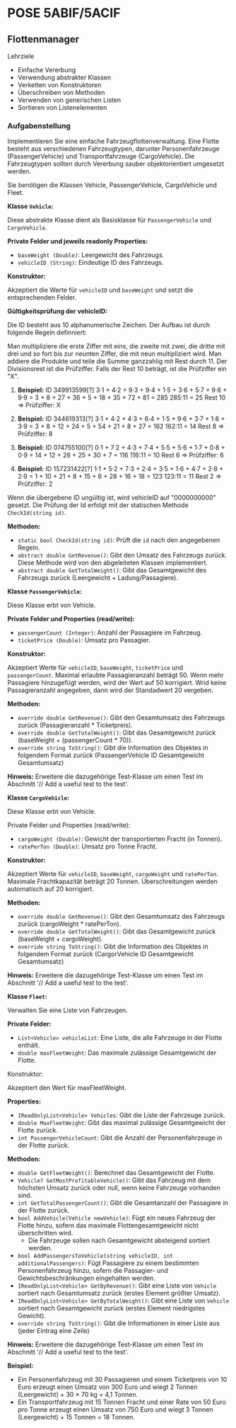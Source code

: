 ﻿# POSE 5ABIF/5ACIF

## Flottenmanager

Lehrziele

- Einfache Vererbung
- Verwendung abstrakter Klassen 
- Verketten von Konstruktoren
- Überschreiben von Methoden
- Verwenden von generischen Listen
- Sortieren von Listenelementen

### Aufgabenstellung

Implementieren Sie eine einfache Fahrzeugflottenverwaltung. Eine Flotte besteht aus verschiedenen Fahrzeugtypen, darunter Personenfahrzeuge (PassengerVehicle) und Transportfahrzeuge (CargoVehicle). Die Fahrzeugtypen sollten durch Vererbung sauber objektorientiert umgesetzt werden.

Sie benötigen die Klassen Vehicle, PassengerVehicle, CargoVehicle und Fleet.

**Klasse `Vehicle`:**

Diese abstrakte Klasse dient als Basisklasse für `PassengerVehicle` und `CargoVehicle`.

**Private Felder und jeweils readonly Properties:**

- `baseWeight (Double)`: Leergewicht des Fahrzeugs.
- `vehicleID (String)`: Eindeutige ID des Fahrzeugs.

**Konstruktor:**

Akzeptiert die Werte für `vehicleID` und `baseWeight` und setzt die entsprechenden Felder.

**Gültigkeitsprüfung der vehicleID:**

Die ID besteht aus 10 alphanumerische Zeichen. Der Aufbau ist durch folgende Regeln definniert:

Man multipliziere die erste Ziffer mit eins, die zweite mit zwei, die dritte mit drei und so fort bis zur neunten Ziffer, die mit neun multipliziert wird. Man addiere die Produkte und teile die Summe ganzzahlig mit Rest durch 11. Der Divisionsrest ist die Prüfziffer. Falls der Rest 10 beträgt, ist die Prüfziffer ein "X". 

1. **Beispiel:** ID 349913599[?] 
3·1 + 4·2 + 9·3 + 9·4 + 1·5 + 3·6 + 5·7 + 9·8 + 9·9 = 3 + 8 + 27 + 36 + 5 + 18 + 35 + 72 + 81 = 285 
285:11 = 25 Rest 10 ⇒ Prüfziffer: X 

2. **Beispiel:** ID 344619313[?]
3·1 + 4·2 + 4·3 + 6·4 + 1·5 + 9·6 + 3·7 + 1·8 + 3·9 = 3 + 8 + 12 + 24 + 5 + 54 + 21 + 8 + 27 = 162 
162:11 = 14 Rest 8 ⇒ Prüfziffer: 8 

3. **Beispiel:** ID 074755100[?]
0·1 + 7·2 + 4·3 + 7·4 + 5·5 + 5·6 + 1·7 + 0·8 + 0·9 = 14 + 12 + 28 + 25 + 30 + 7 = 116 
116:11 = 10 Rest 6 ⇒ Prüfziffer: 6 

4. **Beispiel:** ID 157231422[?]
1·1 + 5·2 + 7·3 + 2·4 + 3·5 + 1·6 + 4·7 + 2·8 + 2·9 = 1 + 10 + 21 + 8 + 15 + 6 + 28 + 16 + 18 = 123 
123:11 = 11 Rest 2 ⇒ Prüfziffer: 2

Wenn die übergebene ID ungültig ist, wird vehicleID auf "0000000000" gesetzt. Die Prüfung der Id erfolgt mit der statischen Methode `CheckId(string id)`.

**Methoden:**

- `static bool CheckId(string id)`: Prüft die `id` nach den angegebenen Regeln.
- `abstract double GetRevenue()`: Gibt den Umsatz des Fahrzeugs zurück. Diese Methode wird von den abgeleiteten Klassen implementiert.
- `abstract double GetTotalWeight()`: Gibt das Gesamtgewicht des Fahrzeugs zurück (Leergewicht + Ladung/Passagiere).

**Klasse `PassengerVehicle`:**

Diese Klasse erbt von Vehicle.

**Private Felder und Properties (read/write):**

- `passengerCount (Integer)`: Anzahl der Passagiere im Fahrzeug.
- `ticketPrice (Double)`: Umsatz pro Passagier.

**Konstruktor:**

Akzeptiert Werte für `vehicleID`, `baseWeight`, `ticketPrice` und `passengerCount`.
Maximal erlaubte Passagieranzahl beträgt 50. Wenn mehr Passagiere hinzugefügt werden, wird der Wert auf 50 korrigiert. Wrid keine Passagieranzahl angegeben, dann wird der Standadwert 20 vergeben.

**Methoden:**

- `override double GetRevenue()`: Gibt den Gesamtumsatz des Fahrzeugs zurück (Passagieranzahl * Ticketpreis).
- `override double GetTotalWeight()`: Gibt das Gesamtgewicht zurück (baseWeight + (passengerCount * 70)).
- `override string ToString()`: Gibt die Information des Objektes in folgendem Format zurück (PassengerVehicle ID Gesamtgewicht Gesamtumsatz)

**Hinweis:** Erweitere die dazugehörige Test-Klasse um einen Test im Abschnitt '// Add a useful test to the test'. 

**Klasse `CargoVehicle`:**

Diese Klasse erbt von Vehicle.

Private Felder und Properties (read/write):

- `cargoWeight (Double)`: Gewicht der transportierten Fracht (in Tonnen).
- `ratePerTon (Double)`: Umsatz pro Tonne Fracht.

**Konstruktor:**

Akzeptiert Werte für `vehicleID`, `baseWeight`, `cargoWeight` und `ratePerTon`. Maximale Frachtkapazität beträgt 20 Tonnen. Überschreitungen werden automatisch auf 20 korrigiert.

**Methoden:**

- `override double GetRevenue()`: Gibt den Gesamtumsatz des Fahrzeugs zurück (cargoWeight * ratePerTon).
- `override double GetTotalWeight()`: Gibt das Gesamtgewicht zurück (baseWeight + cargoWeight).
- `override string ToString()`: Gibt die Information des Objektes in folgendem Format zurück (CargorVehicle ID Gesamtgewicht Gesamtumsatz)

**Hinweis:** Erweitere die dazugehörige Test-Klasse um einen Test im Abschnitt '// Add a useful test to the test'. 

**Klasse `Fleet`:**

Verwalten Sie eine Liste von Fahrzeugen.

**Private Felder:**

- `List<Vehicle> vehicleList`: Eine Liste, die alle Fahrzeuge in der Flotte enthält.
- `double maxFleetWeight`: Das maximale zulässige Gesamtgewicht der Flotte.

Konstruktor:

Akzeptiert den Wert für maxFleetWeight.

**Properties:**

- `IReadOnlyList<Vehicle> Vehicles`: Gibt die Liste der Fahrzeuge zurück.
- `double MaxFleetWeight`: Gibt das maximal zulässige Gesamtgewicht der Flotte zurück.
- `int PassengerVehicleCount`: Gibt die Anzahl der Personenfahrzeuge in der Flotte zurück.

**Methoden:**

- `double GetFleetWeight()`: Berechnet das Gesamtgewicht der Flotte.
- `Vehicle? GetMostProfitableVehicle()`: Gibt das Fahrzeug mit dem höchsten Umsatz zurück oder null, wenn keine Fahrzeuge vorhanden sind.
- `int GetTotalPassengerCount()`: Gibt die Gesamtanzahl der Passagiere in der Flotte zurück.
- `bool AddVehicle(Vehicle newVehicle)`: Fügt ein neues Fahrzeug der Flotte hinzu, sofern das maximale Flottengesamtgewicht nicht überschritten wird.
    - Die Fahrzeuge sollen nach Gesamtgewicht absteigend sortiert werden.
- `bool AddPassengersToVehicle(string vehicleID, int additionalPassengers)`: Fügt Passagiere zu einem bestimmten Personenfahrzeug hinzu, sofern die Passagier- und Gewichtsbeschränkungen eingehalten werden.
- `IReadOnlyList<Vehicle> GetByRevenue()`: Gibt eine Liste von `Vehicle` sortiert nach Gesamtumsatz zurück (erstes Element größter Umsatz). 
- `IReadOnlyList<Vehicle> GetByTotalWeight()`: Gibt eine Liste von `Vehicle` sortiert nach Gesamtgewicht zurück (erstes Element niedrigstes Gewicht). 
- `override string ToString()`: Gibt die Informationen in einer Liste aus (jeder Eintrag eine Zeile)

**Hinweis:** Erweitere die dazugehörige Test-Klasse um einen Test im Abschnitt '// Add a useful test to the test'. 

**Beispiel:**

- Ein Personenfahrzeug mit 30 Passagieren und einem Ticketpreis von 10 Euro erzeugt einen Umsatz von 300 Euro und wiegt 2 Tonnen (Leergewicht) + 30 × 70 kg = 4,1 Tonnen.
- Ein Transportfahrzeug mit 15 Tonnen Fracht und einer Rate von 50 Euro pro Tonne erzeugt einen Umsatz von 750 Euro und wiegt 3 Tonnen (Leergewicht) + 15 Tonnen = 18 Tonnen.

